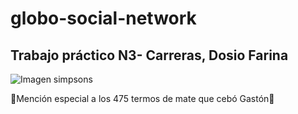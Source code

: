 # globo-social-network
## Trabajo práctico N3- Carreras, Dosio Farina

![Imagen simpsons](https://tn.comb.io/iLFamLwc/402c.jpg "simpsons")

🧉Mención especial a los 475 termos de mate que cebó Gastón🧉
